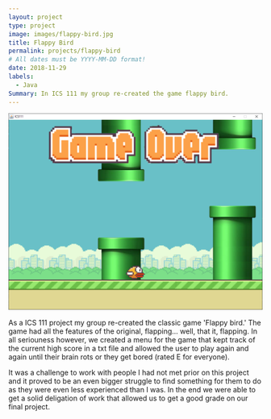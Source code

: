 ```yaml
---
layout: project
type: project
image: images/flappy-bird.jpg
title: Flappy Bird
permalink: projects/flappy-bird
# All dates must be YYYY-MM-DD format!
date: 2018-11-29
labels:
  - Java
Summary: In ICS 111 my group re-created the game flappy bird.
---
```


<img class="ui medium right floated rounded image" src="../images/flappy-bird.png">

As a ICS 111 project my group re-created the classic game 'Flappy bird.'  The game had all the features of the original, flapping... well, that it, flapping.  In all seriouness however, we created a menu for the game that kept track of the current high score in a txt file and allowed the user to play again and again until their brain rots or they get bored (rated E for everyone).  

It was a challenge to work with people I had not met prior on this project and it proved to be an even bigger struggle to find something for them to do as they were even less experienced than I was.  In the end we were able to get a solid deligation of work that allowed us to get a good grade on our final project.
